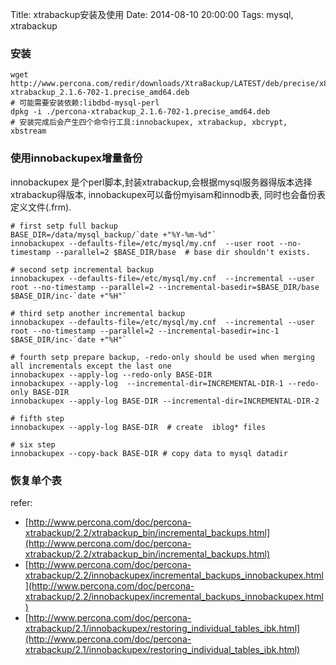 Title: xtrabackup安装及使用
Date: 2014-08-10 20:00:00
Tags: mysql, xtrabackup

### 安装

    wget http://www.percona.com/redir/downloads/XtraBackup/LATEST/deb/precise/x86_64/percona-xtrabackup_2.1.6-702-1.precise_amd64.deb
    # 可能需要安装依赖:libdbd-mysql-perl 
    dpkg -i ./percona-xtrabackup_2.1.6-702-1.precise_amd64.deb
    # 安装完成后会产生四个命令行工具:innobackupex, xtrabackup, xbcrypt, xbstream

### 使用innobackupex增量备份  

innobackupex 是个perl脚本,封装xtrabackup,会根据mysql服务器得版本选择xtrabackup得版本, innobackupex可以备份myisam和innodb表, 同时也会备份表定义文件(.frm).

    # first setp full backup
    BASE_DIR=/data/mysql_backup/`date +"%Y-%m-%d"`
    innobackupex --defaults-file=/etc/mysql/my.cnf  --user root --no-timestamp --parallel=2 $BASE_DIR/base  # base dir shouldn't exists.

    # second setp incremental backup
    innobackupex --defaults-file=/etc/mysql/my.cnf  --incremental --user root --no-timestamp --parallel=2 --incremental-basedir=$BASE_DIR/base $BASE_DIR/inc-`date +"%H"`

    # third setp another incremental backup
    innobackupex --defaults-file=/etc/mysql/my.cnf  --incremental --user root --no-timestamp --parallel=2 --incremental-basedir=inc-1 $BASE_DIR/inc-`date +"%H"`

    # fourth setp prepare backup, -redo-only should be used when merging all incrementals except the last one
    innobackupex --apply-log --redo-only BASE-DIR
    innobackupex --apply-log  --incremental-dir=INCREMENTAL-DIR-1 --redo-only BASE-DIR
    innobackupex --apply-log BASE-DIR --incremental-dir=INCREMENTAL-DIR-2

    # fifth step
    innobackupex --apply-log BASE-DIR  # create  iblog* files
    
    # six step
    innobackupex --copy-back BASE-DIR # copy data to mysql datadir

### 恢复单个表

refer:

 - [http://www.percona.com/doc/percona-xtrabackup/2.2/xtrabackup_bin/incremental_backups.html](http://www.percona.com/doc/percona-xtrabackup/2.2/xtrabackup_bin/incremental_backups.html)
 - [http://www.percona.com/doc/percona-xtrabackup/2.2/innobackupex/incremental_backups_innobackupex.html](http://www.percona.com/doc/percona-xtrabackup/2.2/innobackupex/incremental_backups_innobackupex.html)
 - [http://www.percona.com/doc/percona-xtrabackup/2.1/innobackupex/restoring_individual_tables_ibk.html](http://www.percona.com/doc/percona-xtrabackup/2.1/innobackupex/restoring_individual_tables_ibk.html)
